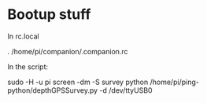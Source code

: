 # Bootup stuff

In rc.local

. /home/pi/companion/.companion.rc


In the script: 


sudo -H -u pi screen -dm -S survey python /home/pi/ping-python/depthGPSSurvey.py -d /dev/ttyUSB0


